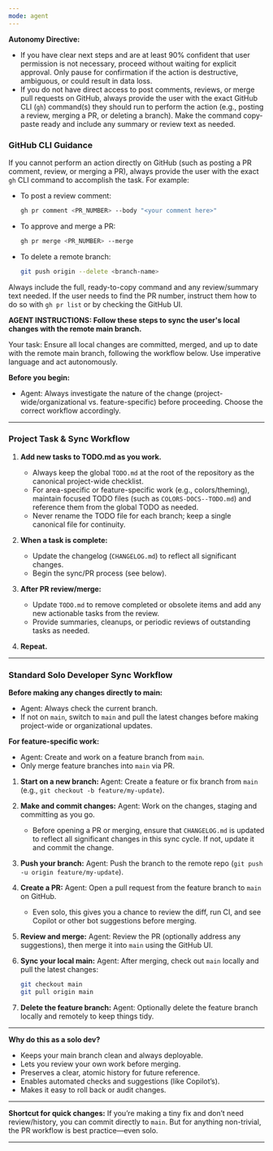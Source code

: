 ```yaml
---
mode: agent
---
```




**Autonomy Directive:**
- If you have clear next steps and are at least 90% confident that user permission is not necessary, proceed without waiting for explicit approval. Only pause for confirmation if the action is destructive, ambiguous, or could result in data loss.
- If you do not have direct access to post comments, reviews, or merge pull requests on GitHub, always provide the user with the exact GitHub CLI (`gh`) command(s) they should run to perform the action (e.g., posting a review, merging a PR, or deleting a branch). Make the command copy-paste ready and include any summary or review text as needed.
### GitHub CLI Guidance

If you cannot perform an action directly on GitHub (such as posting a PR comment, review, or merging a PR), always provide the user with the exact `gh` CLI command to accomplish the task. For example:

- To post a review comment:
   ```sh
   gh pr comment <PR_NUMBER> --body "<your comment here>"
   ```
- To approve and merge a PR:
   ```sh
   gh pr merge <PR_NUMBER> --merge
   ```
- To delete a remote branch:
   ```sh
   git push origin --delete <branch-name>
   ```

Always include the full, ready-to-copy command and any review/summary text needed. If the user needs to find the PR number, instruct them how to do so with `gh pr list` or by checking the GitHub UI.


**AGENT INSTRUCTIONS: Follow these steps to sync the user's local changes with the remote main branch.**

Your task: Ensure all local changes are committed, merged, and up to date with the remote main branch, following the workflow below. Use imperative language and act autonomously.

**Before you begin:**
- Agent: Always investigate the nature of the change (project-wide/organizational vs. feature-specific) before proceeding. Choose the correct workflow accordingly.

---



### Project Task & Sync Workflow

1. **Add new tasks to TODO.md as you work.**
   - Always keep the global `TODO.md` at the root of the repository as the canonical project-wide checklist.
   - For area-specific or feature-specific work (e.g., colors/theming), maintain focused TODO files (such as `COLORS-DOCS--TODO.md`) and reference them from the global TODO as needed.
   - Never rename the TODO file for each branch; keep a single canonical file for continuity.

2. **When a task is complete:**
   - Update the changelog (`CHANGELOG.md`) to reflect all significant changes.
   - Begin the sync/PR process (see below).

3. **After PR review/merge:**
   - Update `TODO.md` to remove completed or obsolete items and add any new actionable tasks from the review.
   - Provide summaries, cleanups, or periodic reviews of outstanding tasks as needed.

4. **Repeat.**

---

### Standard Solo Developer Sync Workflow


**Before making any changes directly to main:**
- Agent: Always check the current branch.
- If not on `main`, switch to `main` and pull the latest changes before making project-wide or organizational updates.

**For feature-specific work:**
- Agent: Create and work on a feature branch from `main`.
- Only merge feature branches into `main` via PR.


1. **Start on a new branch:**
   Agent: Create a feature or fix branch from `main` (e.g., `git checkout -b feature/my-update`).

2. **Make and commit changes:**
   Agent: Work on the changes, staging and committing as you go.
   - Before opening a PR or merging, ensure that `CHANGELOG.md` is updated to reflect all significant changes in this sync cycle. If not, update it and commit the change.

3. **Push your branch:**
   Agent: Push the branch to the remote repo (`git push -u origin feature/my-update`).

4. **Create a PR:**
   Agent: Open a pull request from the feature branch to `main` on GitHub.
   - Even solo, this gives you a chance to review the diff, run CI, and see Copilot or other bot suggestions before merging.

5. **Review and merge:**
   Agent: Review the PR (optionally address any suggestions), then merge it into `main` using the GitHub UI.

6. **Sync your local main:**
   Agent: After merging, check out `main` locally and pull the latest changes:
   ```sh
   git checkout main
   git pull origin main
   ```

7. **Delete the feature branch:**
   Agent: Optionally delete the feature branch locally and remotely to keep things tidy.

---

**Why do this as a solo dev?**
- Keeps your main branch clean and always deployable.
- Lets you review your own work before merging.
- Preserves a clear, atomic history for future reference.
- Enables automated checks and suggestions (like Copilot’s).
- Makes it easy to roll back or audit changes.

---

**Shortcut for quick changes:**
If you’re making a tiny fix and don’t need review/history, you can commit directly to `main`. But for anything non-trivial, the PR workflow is best practice—even solo.

---
